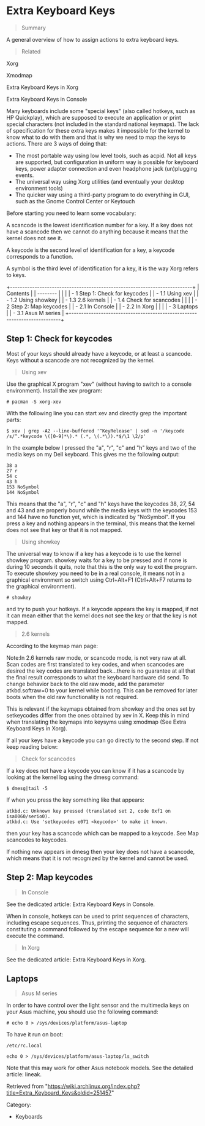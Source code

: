 Extra Keyboard Keys
===================

> Summary

A general overview of how to assign actions to extra keyboard keys.

> Related

Xorg

Xmodmap

Extra Keyboard Keys in Xorg

Extra Keyboard Keys in Console

Many keyboards include some "special keys" (also called hotkeys, such as
HP Quickplay), which are supposed to execute an application or print
special characters (not included in the standard national keymaps). The
lack of specification for these extra keys makes it impossible for the
kernel to know what to do with them and that is why we need to map the
keys to actions. There are 3 ways of doing that:

-   The most portable way using low level tools, such as acpid. Not all
    keys are supported, but configuration in uniform way is possible for
    keyboard keys, power adapter connection and even headphone jack
    (un)plugging events.
-   The universal way using Xorg utilities (and eventually your desktop
    environment tools)
-   The quicker way using a third-party program to do everything in GUI,
    such as the Gnome Control Center or Keytouch

Before starting you need to learn some vocabulary:

A scancode is the lowest identification number for a key. If a key does
not have a scancode then we cannot do anything because it means that the
kernel does not see it.

A keycode is the second level of identification for a key, a keycode
corresponds to a function.

A symbol is the third level of identification for a key, it is the way
Xorg refers to keys.

+--------------------------------------------------------------------------+
| Contents                                                                 |
| --------                                                                 |
|                                                                          |
| -   1 Step 1: Check for keycodes                                         |
|     -   1.1 Using xev                                                    |
|     -   1.2 Using showkey                                                |
|     -   1.3 2.6 kernels                                                  |
|     -   1.4 Check for scancodes                                          |
|                                                                          |
| -   2 Step 2: Map keycodes                                               |
|     -   2.1 In Console                                                   |
|     -   2.2 In Xorg                                                      |
|                                                                          |
| -   3 Laptops                                                            |
|     -   3.1 Asus M series                                                |
+--------------------------------------------------------------------------+

Step 1: Check for keycodes
--------------------------

Most of your keys should already have a keycode, or at least a scancode.
Keys without a scancode are not recognized by the kernel.

> Using xev

Use the graphical X program "xev" (without having to switch to a console
environment). Install the xev program:

    # pacman -S xorg-xev

With the following line you can start xev and directly grep the
important parts:

    $ xev | grep -A2 --line-buffered '^KeyRelease' | sed -n '/keycode /s/^.*keycode \([0-9]*\).* (.*, \(.*\)).*$/\1 \2/p'

In the example below I pressed the "a", "r", "c" and "h" keys and two of
the media keys on my Dell keyboard. This gives me the following output:

    38 a
    27 r
    54 c
    43 h
    153 NoSymbol
    144 NoSymbol

This means that the "a", "r", "c" and "h" keys have the keycodes 38, 27,
54 and 43 and are properly bound while the media keys with the keycodes
153 and 144 have no function yet, which is indicated by "NoSymbol". If
you press a key and nothing appears in the terminal, this means that the
kernel does not see that key or that it is not mapped.

> Using showkey

The universal way to know if a key has a keycode is to use the kernel
showkey program. showkey waits for a key to be pressed and if none is
during 10 seconds it quits, note that this is the only way to exit the
program. To execute showkey you need to be in a real console, it means
not in a graphical environment so switch using Ctrl+Alt+F1 (Ctrl+Alt+F7
returns to the graphical environment).

    # showkey

and try to push your hotkeys. If a keycode appears the key is mapped, if
not it can mean either that the kernel does not see the key or that the
key is not mapped.

> 2.6 kernels

According to the keymap man page:

Note:In 2.6 kernels raw mode, or scancode mode, is not very raw at all.
Scan codes are first translated to key codes, and when scancodes are
desired the key codes are translated back...there is no guarantee at all
that the final result corresponds to what the keyboard hardware did
send. To change behavior back to the old raw mode, add the parameter
atkbd.softraw=0 to your kernel while booting. This can be removed for
later boots when the old raw functionality is not required.

This is relevant if the keymaps obtained from showkey and the ones set
by setkeycodes differ from the ones obtained by xev in X. Keep this in
mind when translating the keymaps into keysyms using xmodmap (See Extra
Keyboard Keys in Xorg).

If all your keys have a keycode you can go directly to the second step.
If not keep reading below:

> Check for scancodes

If a key does not have a keycode you can know if it has a scancode by
looking at the kernel log using the dmesg command:

    $ dmesg|tail -5

If when you press the key something like that appears:

    atkbd.c: Unknown key pressed (translated set 2, code 0xf1 on isa0060/serio0).
    atkbd.c: Use 'setkeycodes e071 <keycode>' to make it known.

then your key has a scancode which can be mapped to a keycode. See Map
scancodes to keycodes.

If nothing new appears in dmesg then your key does not have a scancode,
which means that it is not recognized by the kernel and cannot be used.

Step 2: Map keycodes
--------------------

> In Console

See the dedicated article: Extra Keyboard Keys in Console.

When in console, hotkeys can be used to print sequences of characters,
including escape sequences. Thus, printing the sequence of characters
constituting a command followed by the escape sequence for a new will
execute the command.

> In Xorg

See the dedicated article: Extra Keyboard Keys in Xorg.

Laptops
-------

> Asus M series

In order to have control over the light sensor and the multimedia keys
on your Asus machine, you should use the following command:

    # echo 0 > /sys/devices/platform/asus-laptop

To have it run on boot:

    /etc/rc.local

    echo 0 > /sys/devices/platform/asus-laptop/ls_switch

Note that this may work for other Asus notebook models. See the detailed
article: lineak.

Retrieved from
"https://wiki.archlinux.org/index.php?title=Extra_Keyboard_Keys&oldid=251457"

Category:

-   Keyboards
